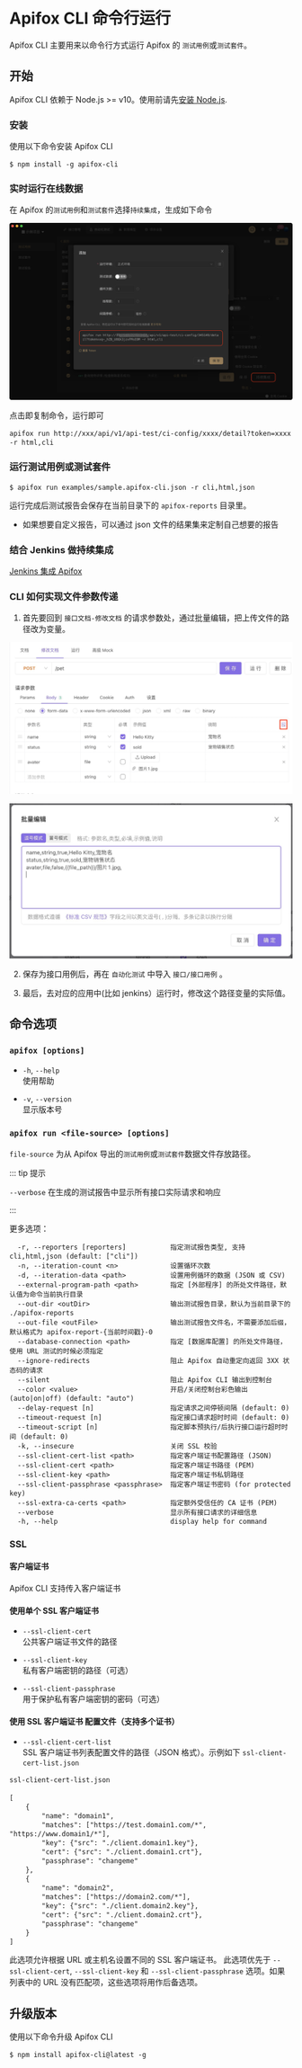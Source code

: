 # Apifox CLI 命令行运行

Apifox CLI 主要用来以命令行方式运行 Apifox 的 `测试用例`或`测试套件`。

## 开始

Apifox CLI 依赖于 Node.js >= v10。使用前请先[安装 Node.js](https://nodejs.org/en/download/package-manager/).

### 安装

使用以下命令安装 Apifox CLI

```console
$ npm install -g apifox-cli
```

### 实时运行在线数据

在 Apifox 的`测试用例`和`测试套件`选择`持续集成`，生成如下命令

![截屏2022-01-18 下午2.09.33](../assets/img/test-manage/ci-1.png)

点击即复制命令，运行即可

```
apifox run http://xxx/api/v1/api-test/ci-config/xxxx/detail?token=xxxx -r html,cli 
```


### 运行测试用例或测试套件

```console
$ apifox run examples/sample.apifox-cli.json -r cli,html,json
```

运行完成后测试报告会保存在当前目录下的 `apifox-reports` 目录里。

- 如果想要自定义报告，可以通过 json 文件的结果集来定制自己想要的报告

### 结合 Jenkins 做持续集成
[Jenkins 集成 Apifox](./jenkins/)


### CLI 如何实现文件参数传递

1. 首先要回到 `接口文档-修改文档` 的请求参数处，通过批量编辑，把上传文件的路径改为变量。

![image-20220505145135598](../assets/img/cli/cli-1.jpg)

![image-20220505145135598](../assets/img/cli/cli-2.jpg)

2. 保存为接口用例后，再在 `自动化测试` 中导入 `接口/接口用例` 。

3. 最后，去对应的应用中(比如 jenkins）运行时，修改这个路径变量的实际值。

## 命令选项

### `apifox [options]`

- `-h`, `--help`<br />
  使用帮助

- `-v`, `--version`<br />
  显示版本号

### `apifox run <file-source> [options]`

`file-source` 为从 Apifox 导出的`测试用例`或`测试套件`数据文件存放路径。

::: tip 提示

`--verbose` 在生成的测试报告中显示所有接口实际请求和响应

:::

更多选项：

```
  -r, --reporters [reporters]           指定测试报告类型, 支持 cli,html,json (default: ["cli"])
  -n, --iteration-count <n>             设置循环次数
  -d, --iteration-data <path>           设置用例循环的数据 (JSON 或 CSV)
  --external-program-path <path>        指定 [外部程序] 的所处文件路径，默认值为命令当前执行目录
  --out-dir <outDir>                    输出测试报告目录，默认为当前目录下的 ./apifox-reports
  --out-file <outFile>                  输出测试报告文件名，不需要添加后缀，默认格式为 apifox-report-{当前时间戳}-0
  --database-connection <path>          指定 [数据库配置] 的所处文件路径，使用 URL 测试的时候必须指定
  --ignore-redirects                    阻止 Apifox 自动重定向返回 3XX 状态码的请求
  --silent                              阻止 Apifox CLI 输出到控制台
  --color <value>                       开启/关闭控制台彩色输出 (auto|on|off) (default: "auto")
  --delay-request [n]                   指定请求之间停顿间隔 (default: 0)
  --timeout-request [n]                 指定接口请求超时时间 (default: 0)
  --timeout-script [n]                  指定脚本预执行/后执行接口运行超时时间 (default: 0)
  -k, --insecure                        关闭 SSL 校验
  --ssl-client-cert-list <path>         指定客户端证书配置路径 (JSON)
  --ssl-client-cert <path>              指定客户端证书路径 (PEM)
  --ssl-client-key <path>               指定客户端证书私钥路径
  --ssl-client-passphrase <passphrase>  指定客户端证书密码 (for protected key)
  --ssl-extra-ca-certs <path>           指定额外受信任的 CA 证书 (PEM)
  --verbose                             显示所有接口请求的详细信息
  -h, --help                            display help for command
```

### SSL

#### 客户端证书

Apifox CLI 支持传入客户端证书

#### 使用单个 SSL 客户端证书

- `--ssl-client-cert`<br/>
  公共客户端证书文件的路径

- `--ssl-client-key`<br/>
  私有客户端密钥的路径（可选）

- `--ssl-client-passphrase`<br/>
  用于保护私有客户端密钥的密码（可选）

#### 使用 SSL 客户端证书 配置文件（支持多个证书）

- `--ssl-client-cert-list`<br/>
  SSL 客户端证书列表配置文件的路径（JSON 格式）。示例如下 `ssl-client-cert-list.json`

```
ssl-client-cert-list.json

[
    {
        "name": "domain1",
        "matches": ["https://test.domain1.com/*", "https://www.domain1/*"],
        "key": {"src": "./client.domain1.key"},
        "cert": {"src": "./client.domain1.crt"},
        "passphrase": "changeme"
    },
    {
        "name": "domain2",
        "matches": ["https://domain2.com/*"],
        "key": {"src": "./client.domain2.key"},
        "cert": {"src": "./client.domain2.crt"},
        "passphrase": "changeme"
    }
]
```

此选项允许根据 URL 或主机名设置不同的 SSL 客户端证书。
此选项优先于 `--ssl-client-cert`, `--ssl-client-key` 和 `--ssl-client-passphrase` 选项。如果列表中的 URL 没有匹配项，这些选项将用作后备选项。

## 升级版本

使用以下命令升级 Apifox CLI

```console
$ npm install apifox-cli@latest -g
```

